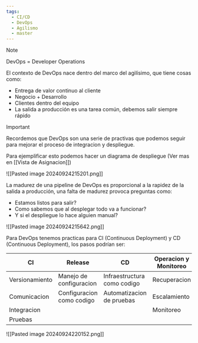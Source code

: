 ```yaml
---
tags:
  - CI/CD
  - DevOps
  - Agilismo
  - master
---
```


>[!NOTE]
>DevOps = Developer Operations

El contexto de DevOps nace dentro del marco del agilísimo, que tiene cosas como:
- Entrega de valor continuo al cliente
- Negocio + Desarrollo
- Clientes dentro del equipo
- La salida a producción es una tarea común, debemos salir siempre rápido

>[!IMPORTANT]
>Recordemos que DevOps son una serie de practivas que podemos seguir para mejorar el proceso de integracion y despliegue.

Para ejemplificar esto podemos hacer un diagrama de despliegue (Ver mas en [[Vista de Asignacion]])

![[Pasted image 20240924215201.png]]

La madurez de una pipeline de DevOps es proporcional a la rapidez de la salida a producción, una falta de madurez provoca preguntas como:

- Estamos listos para salir?
- Como sabemos que al desplegar todo va a funcionar?
- Y si el despliegue lo hace alguien manual?

![[Pasted image 20240924215642.png]]

Para DevOps tenemos practicas para CI (Continuous Deployment) y CD (Continuous Deployment), los pasos podrían ser:

| CI             | Release                   | CD                          | Operacion y Monitoreo |
| -------------- | ------------------------- | --------------------------- | --------------------- |
| Versionamiento | Manejo de configuracion   | Infraestructura como codigo | Recuperacion          |
| Comunicacion   | Configuracion como codigo | Automatizacion de pruebas   | Escalamiento          |
| Integracion    |                           |                             | Monitoreo             |
| Pruebas        |                           |                             |                       |

![[Pasted image 20240924220152.png]]